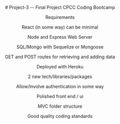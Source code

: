 <div background-color="black" color="white" align="center">

<p># Project-3 -- Final Project CPCC Coding Bootcamp</p>
                                        
<p>Requirements</p>

<p>React (in some way) can be minimal</p>
  
<p>Node and Express Web Server</p>

<p>SQL/Mongo with Sequelize or Mongoose</p>

<p>GET and POST routes for retrieving and adding data</p>

<p>Deployed with Heroku</p>

<p>2 new tech/libraries/packages</p>

<p>Allow/Involve authentication in some way</p>

<p>Polished front end / ui</p>

<p>MVC folder structure</p>

<p>Good quality coding standards</p>

</div>
